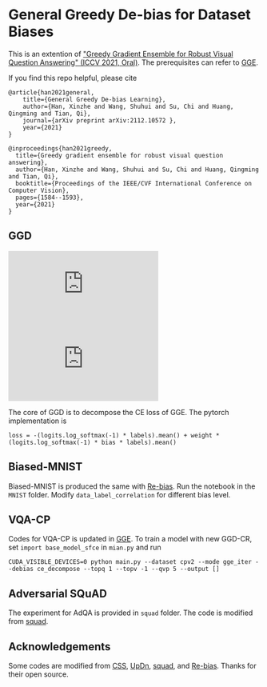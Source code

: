 # General Greedy De-bias for Dataset Biases
This is an extention of ["Greedy Gradient Ensemble for Robust Visual Question Answering" (ICCV 2021, Oral)](https://github.com/GeraldHan/GGE). 
The prerequisites can refer to [GGE](https://github.com/GeraldHan/GGE).

If you find this repo helpful, please cite
```
@article{han2021general,
	title={General Greedy De-bias Learning},
	author={Han, Xinzhe and Wang, Shuhui and Su, Chi and Huang, Qingming and Tian, Qi},
	journal={arXiv preprint arXiv:2112.10572 },
	year={2021}
}
```
```
@inproceedings{han2021greedy,
  title={Greedy gradient ensemble for robust visual question answering},
  author={Han, Xinzhe and Wang, Shuhui and Su, Chi and Huang, Qingming and Tian, Qi},
  booktitle={Proceedings of the IEEE/CVF International Conference on Computer Vision},
  pages={1584--1593},
  year={2021}
}
```

## GGD

![figure1](https://github.com/GeraldHan/GGD/tree/main/figure/gge.pdf)
![figure2](https://github.com/GeraldHan/GGD/tree/main/figure/cr.pdf)

The core of GGD is to decompose the CE loss of GGE. The pytorch implementation is
```
loss = -(logits.log_softmax(-1) * labels).mean() + weight * (logits.log_softmax(-1) * bias * labels).mean()
```

## Biased-MNIST

Biased-MNIST is produced the same with [Re-bias](https://github.com/clovaai/rebias). Run the notebook in the `MNIST` folder. Modify `data_label_correlation` for different bias level.

## VQA-CP

Codes for VQA-CP is updated in [GGE](https://github.com/GeraldHan/GGE). To train a model with new GGD-CR, set `import base_model_sfce` in `mian.py` and run
```
CUDA_VISIBLE_DEVICES=0 python main.py --dataset cpv2 --mode gge_iter --debias ce_decompose --topq 1 --topv -1 --qvp 5 --output [] 
```

## Adversarial SQuAD

The experiment for AdQA is provided in `squad` folder. The code is modified from [squad](https://github.com/chrischute/squad).

## Acknowledgements

Some codes are modified from [CSS](https://github.com/yanxinzju/CSS-VQA), [UpDn](https://github.com/chrisc36/bottom-up-attention-vqa), [squad](https://github.com/chrischute/squad), and [Re-bias](https://github.com/clovaai/rebias). Thanks for their open source.



